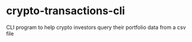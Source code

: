 # crypto-transactions-cli

CLI program to help crypto investors query their portfolio data from a csv file
